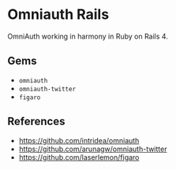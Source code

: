 # Omniauth Rails

OmniAuth working in harmony in Ruby on Rails 4.

## Gems

- `omniauth`
- `omniauth-twitter`
- `figaro`

## References

- https://github.com/intridea/omniauth
- https://github.com/arunagw/omniauth-twitter
- https://github.com/laserlemon/figaro
